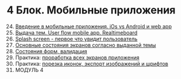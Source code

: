 # 4 Блок. Мобильные приложения
24. [Введение в мобильные приложения. iOs vs Android и web app](WD-4-24.md)
25. [Выдача тем. User flow mobile app. Realtimeboard](WD-4-25.md)
26. [Splash screen - первое что увидит пользователь](WD-4-26.md)
27. [Основные состояния экранов согласно выданной темы](WD-4-27.md)
28. [Состояния форм, валидация](WD-4-28.md)
29. Практика: [проработка всех экранов приложения](WD-4-29.md)
30. Практика: [порезка иконок, экспорт изображений и шрифтов](WD-4-30.md)
31. МОДУЛЬ 4
